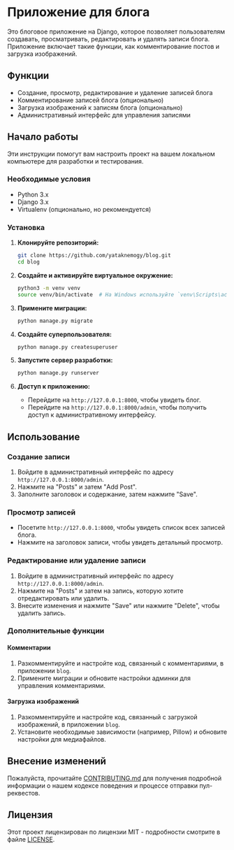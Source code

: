 # Приложение для блога

Это блоговое приложение на Django, которое позволяет пользователям создавать, просматривать, редактировать и удалять записи блога. Приложение включает такие функции, как комментирование постов и загрузка изображений.

## Функции

- Создание, просмотр, редактирование и удаление записей блога
- Комментирование записей блога (опционально)
- Загрузка изображений к записям блога (опционально)
- Административный интерфейс для управления записями

## Начало работы

Эти инструкции помогут вам настроить проект на вашем локальном компьютере для разработки и тестирования.

### Необходимые условия

- Python 3.x
- Django 3.x
- Virtualenv (опционально, но рекомендуется)

### Установка

1. **Клонируйте репозиторий:**

    ```bash
    git clone https://github.com/yataknemogy/blog.git
    cd blog
    ```

2. **Создайте и активируйте виртуальное окружение:**

    ```bash
    python3 -m venv venv
    source venv/bin/activate  # На Windows используйте `venv\Scripts\activate`
    ```

3. **Примените миграции:**

    ```bash
    python manage.py migrate
    ```

4. **Создайте суперпользователя:**

    ```bash
    python manage.py createsuperuser
    ```

5. **Запустите сервер разработки:**

    ```bash
    python manage.py runserver
    ```

6. **Доступ к приложению:**

    - Перейдите на `http://127.0.0.1:8000`, чтобы увидеть блог.
    - Перейдите на `http://127.0.0.1:8000/admin`, чтобы получить доступ к административному интерфейсу.

## Использование

### Создание записи

1. Войдите в административный интерфейс по адресу `http://127.0.0.1:8000/admin`.
2. Нажмите на "Posts" и затем "Add Post".
3. Заполните заголовок и содержание, затем нажмите "Save".

### Просмотр записей

- Посетите `http://127.0.0.1:8000`, чтобы увидеть список всех записей блога.
- Нажмите на заголовок записи, чтобы увидеть детальный просмотр.

### Редактирование или удаление записи

1. Войдите в административный интерфейс по адресу `http://127.0.0.1:8000/admin`.
2. Нажмите на "Posts" и затем на запись, которую хотите отредактировать или удалить.
3. Внесите изменения и нажмите "Save" или нажмите "Delete", чтобы удалить запись.

### Дополнительные функции

#### Комментарии

1. Разкомментируйте и настройте код, связанный с комментариями, в приложении `blog`.
2. Примените миграции и обновите настройки админки для управления комментариями.

#### Загрузка изображений

1. Разкомментируйте и настройте код, связанный с загрузкой изображений, в приложении `blog`.
2. Установите необходимые зависимости (например, Pillow) и обновите настройки для медиафайлов.

## Внесение изменений

Пожалуйста, прочитайте [CONTRIBUTING.md](CONTRIBUTING.md) для получения подробной информации о нашем кодексе поведения и процессе отправки пул-реквестов.

## Лицензия

Этот проект лицензирован по лицензии MIT - подробности смотрите в файле [LICENSE](LICENSE).

